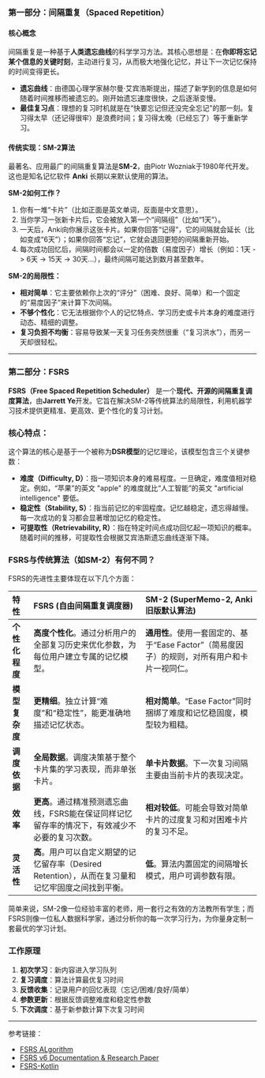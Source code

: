 ### 第一部分：间隔重复（Spaced Repetition）

#### 核心概念
间隔重复是一种基于**人类遗忘曲线**的科学学习方法。其核心思想是：在**你即将忘记某个信息的关键时刻**，主动进行复习，从而极大地强化记忆，并让下一次记忆保持的时间变得更长。

*   **遗忘曲线**：由德国心理学家赫尔曼·艾宾浩斯提出，描述了新学到的信息是如何随着时间推移而被遗忘的。刚开始遗忘速度很快，之后逐渐变慢。
*   **最佳复习点**：理想的复习时机就是在“快要忘记但还没完全忘记”的那一刻。复习得太早（还记得很牢）是浪费时间；复习得太晚（已经忘了）等于重新学习。

#### 传统实现：SM-2算法
最著名、应用最广的间隔重复算法是**SM-2**，由Piotr Wozniak于1980年代开发。这也是知名记忆软件 **Anki** 长期以来默认使用的算法。

**SM-2如何工作？**
1.  你有一堆“卡片”（比如正面是英文单词，反面是中文意思）。
2.  当你学习一张新卡片后，它会被放入第一个“间隔组”（比如“1天”）。
3.  一天后，Anki向你展示这张卡片。如果你回答“记得”，它的间隔就会延长（比如变成“6天”）；如果你回答“忘记”，它就会退回更短的间隔重新开始。
4.  每次成功回忆后，间隔时间都会以一定的倍数（易度因子）增长（例如：1天 -> 6天 -> 15天 -> 30天...），最终间隔可能达到数月甚至数年。

**SM-2的局限性：**
*   **相对简单**：它主要依赖你上次的“评分”（困难、良好、简单）和一个固定的“易度因子”来计算下次间隔。
*   **不够个性化**：它无法根据你个人的记忆特点、学习历史或卡片本身的难度进行动态、精细的调整。
*   **复习负担不均衡**：容易导致某一天复习任务突然很重（“复习洪水”），而另一天却很轻松。

---
### 第二部分：FSRS

**FSRS（Free Spaced Repetition Scheduler）** 是一个**现代、开源的间隔重复调度算法**，由**Jarrett Ye**开发。它旨在解决SM-2等传统算法的局限性，利用机器学习技术提供更精准、更高效、更个性化的复习计划。

### 核心特点：
这个算法的核心是基于一个被称为**DSR模型**的记忆理论，该模型包含三个关键参数：

* **难度（Difficulty, D）**：指一项知识本身的难易程度。一旦确定，难度值相对稳定。例如，“苹果”的英文 "apple" 的难度就比“人工智能”的英文 "artificial intelligence" 要低。
* **稳定性（Stability, S）**：指当前记忆的牢固程度。记忆越稳定，遗忘得越慢。每一次成功的复习都会显著增加记忆的稳定性。
* **可提取性（Retrievability, R）**：指在特定时间点成功回忆起一项知识的概率。随着时间的推移，可提取性会根据艾宾浩斯遗忘曲线逐渐下降。


### FSRS与传统算法（如SM-2）有何不同？

FSRS的先进性主要体现在以下几个方面：

| 特性 | FSRS (自由间隔重复调度器) | SM-2 (SuperMemo-2, Anki旧版默认算法) |
| :--- | :--- | :--- |
| **个性化程度** | **高度个性化**。通过分析用户的全部复习历史来优化参数，为每位用户建立专属的记忆模型。 | **通用性**。使用一套固定的、基于“Ease Factor”（简易度因子）的规则，对所有用户和卡片一视同仁。 |
| **模型复杂度** | **更精细**。独立计算“难度”和“稳定性”，能更准确地描述记忆状态。 | **相对简单**。“Ease Factor”同时捆绑了难度和记忆稳固度，模型较为粗糙。 |
| **调度依据** | **全局数据**。调度决策基于整个卡片集的学习表现，而非单张卡片。 | **单卡片数据**。下一次复习间隔主要由当前卡片的表现决定。 |
| **效率** | **更高**。通过精准预测遗忘曲线，FSRS能在保证同样记忆留存率的情况下，有效减少不必要的复习次数。 | **相对较低**。可能会导致对简单卡片的过度复习和对困难卡片的复习不足。 |
| **灵活性** | **高**。用户可以自定义期望的记忆留存率（Desired Retention），从而在复习量和记忆牢固度之间找到平衡。 | **低**。算法内置固定的间隔增长模式，用户可调参数有限。 |

简单来说，SM-2像一位经验丰富的老师，用一套行之有效的方法教所有学生；而FSRS则像一位私人数据科学家，通过分析你的每一次学习行为，为你量身定制一套最优的学习计划。


### 工作原理

1. **初次学习**：新内容进入学习队列
2. **复习调度**：算法计算最优复习时间
3. **反馈收集**：记录用户的回忆表现（忘记/困难/良好/简单）
4. **参数更新**：根据反馈调整难度和稳定性参数
5. **下次调度**：基于新参数计算下次复习时间

---

参考链接：
- [FSRS ALgorithm](https://github.com/open-spaced-repetition/fsrs4anki/wiki/The-Algorithm)
- [FSRS v6 Documentation & Research Paper](https://github.com/open-spaced-repetition/fsrs4anki/wiki/Research-resources)
- [FSRS-Kotlin](https://github.com/open-spaced-repetition/FSRS-Kotlin)
